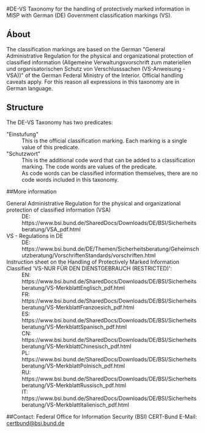 #DE-VS
Taxonomy for the handling of protectively marked information in MISP with German (DE) Government classification markings (VS).

## Ábout
The classification markings are based on the German "General Administrative Regulation for the physical and organizational protection of classified information (Allgemeine Verwaltungsvorschrift zum materiellen und organisatorischen Schutz von Verschlusssachen (VS-Anweisung - VSA))" of the German Federal Ministry of the Interior. Official handling caveats apply. For this reason all expressions in this taxonomy are in German language.

## Structure
The DE-VS Taxonomy has two predicates:
<dl>
<dt>"Einstufung"</dt>
<dd>This is the official classification marking. Each marking is a single value of this predicate.<dd>

<dt>"Schutzwort"</dt>
<dd>This is the additional code word that can be added to a classification marking. The code words are values of the predicate. 
<dd>As code words can be classified information themselves, there are no code words included in this taxonomy.<dd>
</dl>

##More information
<dl>
<dt>General Administrative Regulation for the physical and organizational protection of classified information (VSA)</dt>
<dd>DE:</dd>
<dd>https://www.bsi.bund.de/SharedDocs/Downloads/DE/BSI/Sicherheitsberatung/VSA_pdf.html</dd>

<dt>VS - Regulations in DE</dt>
<dd>DE:</dd>
<dd>https://www.bsi.bund.de/DE/Themen/Sicherheitsberatung/Geheimschutzberatung/VorschriftenStandards/vorschriften.html</dd>

<dt>Instruction sheet on the Handling of Protectively Marked Information Classified 'VS-NUR FÜR DEN DIENSTGEBRAUCH (RESTRICTED)':</dt>
<dd>EN:</dd>
<dd>https://www.bsi.bund.de/SharedDocs/Downloads/DE/BSI/Sicherheitsberatung/VS-MerkblattEnglisch_pdf.html</dd>
<dd>FR:</dd>
<dd>https://www.bsi.bund.de/SharedDocs/Downloads/DE/BSI/Sicherheitsberatung/VS-MerkblattFranzoesich_pdf.html</dd>
<dd>ES:</dd>
<dd>https://www.bsi.bund.de/SharedDocs/Downloads/DE/BSI/Sicherheitsberatung/VS-MerkblattSpanisch_pdf.html</dd>
<dd>CN:</dd>
<dd>https://www.bsi.bund.de/SharedDocs/Downloads/DE/BSI/Sicherheitsberatung/VS-MerkblattChinesisch_pdf.html</dd>
<dd>PL:</dd>
<dd>https://www.bsi.bund.de/SharedDocs/Downloads/DE/BSI/Sicherheitsberatung/VS-MerkblattPolnisch_pdf.html</dd>
<dd>RU:</dd>
<dd>https://www.bsi.bund.de/SharedDocs/Downloads/DE/BSI/Sicherheitsberatung/VS-MerkblattRussisch_pdf.html</dd>
<dd>IT:</dd>
<dd>https://www.bsi.bund.de/SharedDocs/Downloads/DE/BSI/Sicherheitsberatung/VS-MerkblattItalienisch_pdf.html</dd>
</dl>

##Contact: 
Federal Office for Information Security (BSI)
CERT-Bund
E-Mail: certbund@bsi.bund.de
